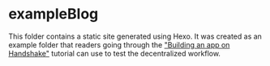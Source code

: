 # exampleBlog
This folder contains a static site generated using Hexo. It was created as an example folder that readers going through the ["Building an app on Handshake"](https://docs.namebase.io/guides-1/building-a-decentralized-blog-on-handshake) tutorial can use to test the decentralized workflow.
